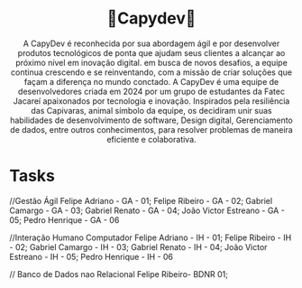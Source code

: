 <h1 align="center">🦦Capydev🦦</h1>

<p align="center">A CapyDev é reconhecida por sua abordagem ágil e por desenvolver produtos tecnológicos de ponta que ajudam seus clientes a alcançar ao próximo nível em inovação digital. em busca de novos desafios, a equipe continua crescendo e se reinventando, com a missão de criar soluções que façam a diferença no mundo conctado.
A CapyDev é uma equipe de desenvolvedores criada em 2024 por um grupo de estudantes da Fatec Jacareí apaixonados por tecnologia e inovação. Inspirados pela resiliência das Capivaras, animal símbolo da equipe, os decidiram unir suas habilidades de desenvolvimento de software, Design digital, Gerenciamento de dados, entre outros conhecimentos, para resolver problemas de maneira eficiente e colaborativa.</p>

# Tasks
//Gestão Ágil Felipe Adriano - GA - 01; Felipe Ribeiro - GA - 02; Gabriel Camargo - GA - 03; Gabriel Renato - GA - 04; João Victor Estreano - GA - 05; Pedro Henrique - GA - 06

//Interação Humano Computador Felipe Adriano - IH - 01; Felipe Ribeiro - IH - 02; Gabriel Camargo - IH - 03; Gabriel Renato - IH - 04; João Victor Estreano - IH - 05; Pedro Henrique - IH - 06



// Banco de Dados nao Relacional Felipe Ribeiro- BDNR 01;
